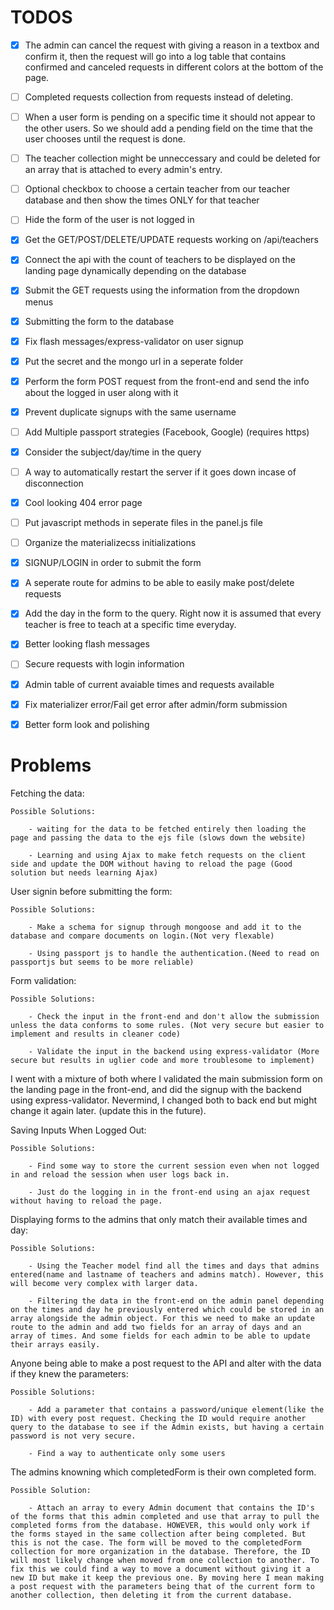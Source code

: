 # TODOS

- [x] The admin can cancel the request with giving a reason in a textbox and confirm it, then the request will go into a log table that contains confirmed and canceled requests in different colors at the bottom of the page.

- [ ] Completed requests collection from requests instead of deleting.

- [ ] When a user form is pending on a specific time it should not appear to the other users. So we should add a pending field on the time that the user chooses until the request is done.

- [ ] The teacher collection might be unneccessary and could be deleted for an array that is attached to every admin's entry.

- [ ] Optional checkbox to choose a certain teacher from our teacher database and then show the times ONLY for that teacher

- [ ] Hide the form of the user is not logged in

- [x] Get the GET/POST/DELETE/UPDATE requests working on /api/teachers

- [x] Connect the api with the count of teachers to be displayed on the landing page dynamically depending on the database

- [x] Submit the GET requests using the information from the dropdown menus

- [x] Submitting the form to the database

- [x] Fix flash messages/express-validator on user signup

- [x] Put the secret and the mongo url in a seperate folder

- [x] Perform the form POST request from the front-end and send the info about the logged in user along with it

- [x] Prevent duplicate signups with the same username

- [ ] Add Multiple passport strategies (Facebook, Google) (requires https)

- [x] Consider the subject/day/time in the query

- [ ] A way to automatically restart the server if it goes down incase of disconnection

- [x] Cool looking 404 error page

- [ ] Put javascript methods in seperate files in the panel.js file

- [ ] Organize the materializecss initializations

- [x] SIGNUP/LOGIN in order to submit the form

- [x] A seperate route for admins to be able to easily make post/delete requests

- [x] Add the day in the form to the query. Right now it is assumed that every teacher is free to teach at a specific time everyday.

- [x] Better looking flash messages

- [ ] Secure requests with login information

- [x] Admin table of current avaiable times and requests available

- [x] Fix materializer error/Fail get error after admin/form submission

- [x] Better form look and polishing

# Problems

Fetching the data:

    Possible Solutions:

    	- waiting for the data to be fetched entirely then loading the page and passing the data to the ejs file (slows down the website)

    	- Learning and using Ajax to make fetch requests on the client side and update the DOM without having to reload the page (Good solution but needs learning Ajax)

User signin before submitting the form:

    Possible Solutions:

    	- Make a schema for signup through mongoose and add it to the database and compare documents on login.(Not very flexable)

    	- Using passport js to handle the authentication.(Need to read on passportjs but seems to be more reliable)

Form validation:

    Possible Solutions:

    	- Check the input in the front-end and don't allow the submission unless the data conforms to some rules. (Not very secure but easier to implement and results in cleaner code)

    	- Validate the input in the backend using express-validator (More secure but results in uglier code and more troublesome to implement)

I went with a mixture of both where I validated the main submission form on the landing page in the front-end, and did the signup with the backend using express-validator. Nevermind, I changed both to back end but might change it again later. (update this in the future).

Saving Inputs When Logged Out:

    Possible Solutions:

    	- Find some way to store the current session even when not logged in and reload the session when user logs back in.

    	- Just do the logging in in the front-end using an ajax request without having to reload the page.

Displaying forms to the admins that only match their available times and day:

    Possible Solutions:

    	- Using the Teacher model find all the times and days that admins entered(name and lastname of teachers and admins match). However, this will become very complex with larger data.

    	- Filtering the data in the front-end on the admin panel depending on the times and day he previously entered which could be stored in an array alongside the admin object. For this we need to make an update route to the admin and add two fields for an array of days and an array of times. And some fields for each admin to be able to update their arrays easily.

Anyone being able to make a post request to the API and alter with the data if they knew the parameters:

    Possible Solutions:

    	- Add a parameter that contains a password/unique element(like the ID) with every post request. Checking the ID would require another query to the database to see if the Admin exists, but having a certain password is not very secure.

    	- Find a way to authenticate only some users

The admins knowning which completedForm is their own completed form.

    Possible Solution:

    	- Attach an array to every Admin document that contains the ID's of the forms that this admin completed and use that array to pull the completed forms from the database. HOWEVER, this would only work if the forms stayed in the same collection after being completed. But this is not the case. The form will be moved to the completedForm collection for more organization in the database. Therefore, the ID will most likely change when moved from one collection to another. To fix this we could find a way to move a document without giving it a new ID but make it keep the previous one. By moving here I mean making a post request with the parameters being that of the current form to another collection, then deleting it from the current database.
